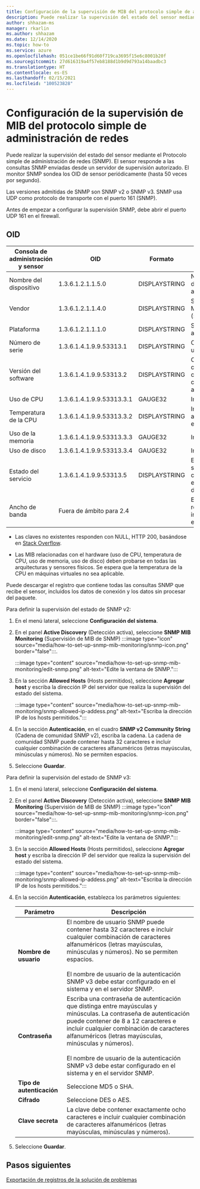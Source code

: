 ```yaml
---
title: Configuración de la supervisión de MIB del protocolo simple de administración de redes
description: Puede realizar la supervisión del estado del sensor mediante SNMP. El sensor responde a las consultas SNMP enviadas desde un servidor de supervisión autorizado.
author: shhazam-ms
manager: rkarlin
ms.author: shhazam
ms.date: 12/14/2020
ms.topic: how-to
ms.service: azure
ms.openlocfilehash: 051ce1be66f91d60f719ca3695f15e6c8001b20f
ms.sourcegitcommit: 27d616319a4f57eb8188d1b9d9d793a14baadbc3
ms.translationtype: HT
ms.contentlocale: es-ES
ms.lasthandoff: 02/15/2021
ms.locfileid: "100523828"
---
```

# <a name="set-up-snmp-mib-monitoring"></a>Configuración de la supervisión de MIB del protocolo simple de administración de redes

Puede realizar la supervisión del estado del sensor mediante el Protocolo simple de administración de redes (SNMP). El sensor responde a las consultas SNMP enviadas desde un servidor de supervisión autorizado. El monitor SNMP sondea los OID de sensor periódicamente (hasta 50 veces por segundo).

Las versiones admitidas de SNMP son SNMP v2 o SNMP v3. SNMP usa UDP como protocolo de transporte con el puerto 161 (SNMP).

Antes de empezar a configurar la supervisión SNMP, debe abrir el puerto UDP 161 en el firewall.

## <a name="oids"></a>OID

| Consola de administración y sensor | OID | Formato | Descripción |
|--|--|--|--|
| Nombre del dispositivo | 1.3.6.1.2.1.1.5.0 | DISPLAYSTRING | Nombre del dispositivo de la consola de administración local |
| Vendor | 1.3.6.1.2.1.1.4.0 | DISPLAYSTRING | Soporte técnico de Microsoft (support.microsoft.com) |
| Plataforma | 1.3.6.1.2.1.1.1.0 | DISPLAYSTRING | Sensor o consola de administración local |
| Número de serie | 1.3.6.1.4.1.9.9.53313.1 | DISPLAYSTRING | Cadena que la licencia usa |
| Versión del software | 1.3.6.1.4.1.9.9.53313.2 | DISPLAYSTRING | Cadena de versión completa de Xsense y cadena de versión completa de administración |
| Uso de CPU | 1.3.6.1.4.1.9.9.53313.3.1 | GAUGE32 | Indicación de 0 a 100 |
| Temperatura de la CPU | 1.3.6.1.4.1.9.9.53313.3.2 | DISPLAYSTRING | Indicación Celsius de 0 a 100 basada en la entrada de Linux |
| Uso de la memoria | 1.3.6.1.4.1.9.9.53313.3.3 | GAUGE32 | Indicación de 0 a 100 |
| Uso de disco | 1.3.6.1.4.1.9.9.53313.3.4 | GAUGE32 | Indicación de 0 a 100 |
| Estado del servicio | 1.3.6.1.4.1.9.9.53313.5 | DISPLAYSTRING | En línea o sin conexión si uno de los cuatro componentes esenciales está fuera de servicio |
| Ancho de banda | Fuera de ámbito para 2.4 |  | El ancho de banda recibido en cada interfaz de supervisión en Xsense |

   - Las claves no existentes responden con NULL, HTTP 200, basándose en [Stack Overflow](https://stackoverflow.com/questions/51419026/querying-for-non-existing-record-returns-null-with-http-200).
    
   - Las MIB relacionadas con el hardware (uso de CPU, temperatura de CPU, uso de memoria, uso de disco) deben probarse en todas las arquitecturas y sensores físicos. Se espera que la temperatura de la CPU en máquinas virtuales no sea aplicable.

Puede descargar el registro que contiene todas las consultas SNMP que recibe el sensor, incluidos los datos de conexión y los datos sin procesar del paquete.

Para definir la supervisión del estado de SNMP v2:

1. En el menú lateral, seleccione **Configuración del sistema**.

2. En el panel **Active Discovery** (Detección activa), seleccione **SNMP MIB Monitoring** (Supervisión de MIB de SNMP) :::image type="icon" source="media/how-to-set-up-snmp-mib-monitoring/snmp-icon.png" border="false":::.

    :::image type="content" source="media/how-to-set-up-snmp-mib-monitoring/edit-snmp.png" alt-text="Edite la ventana de SNMP.":::

3. En la sección **Allowed Hosts** (Hosts permitidos), seleccione **Agregar host** y escriba la dirección IP del servidor que realiza la supervisión del estado del sistema.

    :::image type="content" source="media/how-to-set-up-snmp-mib-monitoring/snmp-allowed-ip-addess.png" alt-text="Escriba la dirección IP de los hosts permitidos.":::

4. En la sección **Autenticación**, en el cuadro **SNMP v2 Community String** (Cadena de comunidad SNMP v2), escriba la cadena. La cadena de comunidad SNMP puede contener hasta 32 caracteres e incluir cualquier combinación de caracteres alfanuméricos (letras mayúsculas, minúsculas y números). No se permiten espacios.

5. Seleccione **Guardar**.

Para definir la supervisión del estado de SNMP v3:

1. En el menú lateral, seleccione **Configuración del sistema**.

2. En el panel **Active Discovery** (Detección activa), seleccione **SNMP MIB Monitoring** (Supervisión de MIB de SNMP) :::image type="icon" source="media/how-to-set-up-snmp-mib-monitoring/snmp-icon.png" border="false":::.

    :::image type="content" source="media/how-to-set-up-snmp-mib-monitoring/edit-snmp.png" alt-text="Edite la ventana de SNMP.":::

3. En la sección **Allowed Hosts** (Hosts permitidos), seleccione **Agregar host** y escriba la dirección IP del servidor que realiza la supervisión del estado del sistema.

    :::image type="content" source="media/how-to-set-up-snmp-mib-monitoring/snmp-allowed-ip-addess.png" alt-text="Escriba la dirección IP de los hosts permitidos.":::

4. En la sección **Autenticación**, establezca los parámetros siguientes:

    | Parámetro | Descripción |
    |--|--|
    | **Nombre de usuario** | El nombre de usuario SNMP puede contener hasta 32 caracteres e incluir cualquier combinación de caracteres alfanuméricos (letras mayúsculas, minúsculas y números). No se permiten espacios. <br /> <br />El nombre de usuario de la autenticación SNMP v3 debe estar configurado en el sistema y en el servidor SNMP. |
    | **Contraseña** | Escriba una contraseña de autenticación que distinga entre mayúsculas y minúsculas. La contraseña de autenticación puede contener de 8 a 12 caracteres e incluir cualquier combinación de caracteres alfanuméricos (letras mayúsculas, minúsculas y números). <br /> <br/>El nombre de usuario de la autenticación SNMP v3 debe estar configurado en el sistema y en el servidor SNMP. |
    | **Tipo de autenticación** | Seleccione MD5 o SHA. |
    | **Cifrado** | Seleccione DES o AES. |
    | **Clave secreta** | La clave debe contener exactamente ocho caracteres e incluir cualquier combinación de caracteres alfanuméricos (letras mayúsculas, minúsculas y números). |

5. Seleccione **Guardar**.

## <a name="next-steps"></a>Pasos siguientes

[Exportación de registros de la solución de problemas](how-to-troubleshoot-the-sensor-and-on-premises-management-console.md)
